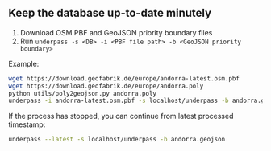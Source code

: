 ## Keep the database up-to-date minutely

1. Download OSM PBF and GeoJSON priority boundary files
2. Run `underpass -s <DB> -i <PBF file path> -b <GeoJSON priority boundary>`

Example:

```bash
wget https://download.geofabrik.de/europe/andorra-latest.osm.pbf
wget https://download.geofabrik.de/europe/andorra.poly
python utils/poly2geojson.py andorra.poly
underpass -i andorra-latest.osm.pbf -s localhost/underpass -b andorra.geojson
```

If the process has stopped, you can continue from latest processed timestamp:

```bash
underpass --latest -s localhost/underpass -b andorra.geojson
```

